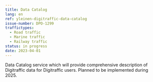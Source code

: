 ```yaml
---
title: Data Catalog
lang: en
ref: yleinen-digitraffic-data-catalog
issue-number: DPO-1299
traffictypes:
  - Road traffic
  - Marine traffic
  - Railway traffic
status: in progress
date: 2023-04-01
---
```


Data Catalog service which will provide comprehensive description of Digitraffic
data for Digitraffic users. Planned to be implemented during 2025.
